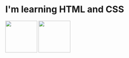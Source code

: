 <h1> I'm learning HTML and CSS </h1>

<img height=100 width=100  src="https://github.com/user-attachments/assets/5ee8044c-e9d2-4ddc-a587-4cc028d82c25">

<img height=100 width=100 src="https://carlos.sanchezdonate.com/wp-content/uploads/cover-css.jpg">

